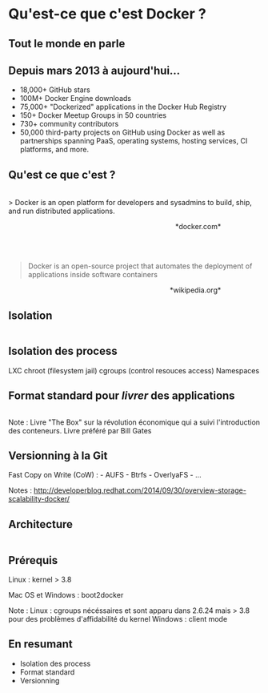 # Qu'est-ce que c'est Docker ?



## Tout le monde en parle



## Depuis mars 2013 à aujourd'hui...

* 18,000+ GitHub stars
* 100M+ Docker Engine downloads
* 75,000+ "Dockerized" applications in the Docker Hub Registry
* 150+ Docker Meetup Groups in 50 countries
* 730+ community contributors
* 50,000 third-party projects on GitHub using Docker as well as partnerships spanning PaaS, operating systems, hosting services, CI platforms, and more.



## Qu'est ce que c'est ?

<br>
> Docker is an open platform for developers and sysadmins to build, ship, and run distributed applications.

<p align="right">*docker.com*
&nbsp;&nbsp;&nbsp;&nbsp;&nbsp;
&nbsp;&nbsp;&nbsp;&nbsp;&nbsp;
&nbsp;&nbsp;&nbsp;&nbsp;&nbsp;
&nbsp;</p>

<br>
<br>

> Docker is an open-source project that automates the deployment of applications inside software containers

<p align="right">*wikipedia.org*
&nbsp;&nbsp;&nbsp;&nbsp;&nbsp;
&nbsp;&nbsp;&nbsp;&nbsp;&nbsp;
&nbsp;&nbsp;&nbsp;&nbsp;&nbsp;
&nbsp;</p>



## Isolation

<image>



## Isolation des process

LXC
chroot (filesystem jail)
cgroups (control resouces access)
Namespaces


## Format standard pour *livrer*  des applications

<image>

Note :
Livre "The Box" sur la révolution économique qui a suivi l'introduction des conteneurs. Livre préféré par Bill Gates



## Versionning à la Git

Fast Copy on Write (CoW) :
    - AUFS
    - Btrfs
    - OverlyaFS
    - ...

Notes :
http://developerblog.redhat.com/2014/09/30/overview-storage-scalability-docker/



## Architecture

<image>


## Prérequis

Linux : kernel > 3.8

Mac OS et Windows : boot2docker

Note :
Linux : cgroups nécéssaires et sont apparu dans 2.6.24 mais > 3.8 pour des problèmes d'affidabilité du kernel
Windows : client mode



## En resumant

- Isolation des process
- Format standard
- Versionning
